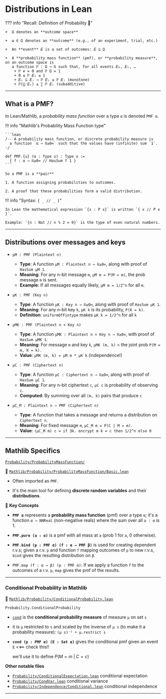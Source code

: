 # Distributions in Lean

??? info "Recall: Definition of Probability 🎲" 

    +  Ω denotes an **outcome space**

    +  ω ∈ Ω denotes an **outcome** (e.g., of an experiment, trial, etc.)

    +  An **event** 𝐸 is a set of outcomes: 𝐸 ⊆ Ω

    +  A **probability mass function** (pmf), or **probability measure**, on an outcome space is
       a function ℙ : Ω → ℝ such that, for all events 𝐸₀, 𝐸₁, …
        + ℙ ∅ = 0 and ℙ Ω = 1
        + 0 ≤ ℙ 𝐸ᵢ ≤ 1
        + 𝐸ᵢ ⊆ 𝐸ⱼ → ℙ 𝐸ᵢ ≤ ℙ 𝐸ⱼ (monotone)
        + ℙ(⋃ 𝐸ᵢ) ≤ ∑ ℙ 𝐸ᵢ (subadditive)

---

## What is a PMF?

In Lean/Mathlib, a *probability mass function* over a type `α` is denoted `PMF α`.

!!! info "Mathlib's Probability Mass Function type"

    ```lean
    /-- A probability mass function, or discrete probability measure is
      a function `α → ℝ≥0∞` such that the values have (infinite) sum `1`. -/

    def PMF.{u} (α : Type u) : Type u :=
      { f : α → ℝ≥0∞ // HasSum f 1 }
    ```

    So a PMF is a **pair**

    1. A function assigning probabilities to outcomes.

    2. A proof that these probabilities form a valid distribution.

!!! info "Syntax: `{ _ // _ }`"

    In Lean the mathematical expression `{x : P x}` is written `{ x // P x }`.

    Example: `{n : Nat // n % 2 = 0}` is the type of even natural numbers.

---


## Distributions over messages and keys

+  `μM : PMF (Plaintext n)`

    - **Type**: A function `μM : Plaintext n → ℝ≥0∞`, along with proof of `HasSum μM 1`.
    - **Meaning**: For any n-bit message `m`, `μM m = P(M = m)`, the prob message `m` is sent.
    - **Example**: If all messages equally likely, `μM m = 1/2^n` for all `m`.

+  `μK : PMF (Key n)`

    - **Type**: A function `μK : Key n → ℝ≥0∞`, along with proof of `HasSum μK 1`.
    - **Meaning**: For any n-bit key `k`, `μK k` is its probability, `P(K = k)`.
    - **Definition**: `uniformOfFintype` makes `μK k = 1/2^n` for all `k`

+  `μMK : PMF (Plaintext n × Key n)`

    - **Type**: A function `μMK : Plaintext n × Key n → ℝ≥0∞`, with proof of `HasSum μMK 1`.
    - **Meaning**: For message `m` and key `k`, `μMK (m, k)` = the joint prob `P(M = m, K = k)`.
    - **Value**: `μMK (m, k) = μM m * μK k` (independence!)

+  `μC : PMF (Ciphertext n)`

    - **Type**: A function `μC : Ciphertext n → ℝ≥0∞`,  along with proof of `HasSum μC 1`.
    - **Meaning**: For any n-bit ciphertext `c`, `μC c` is probability of observing `c`.
    - **Computed**: By summing over all `(m, k)` pairs that produce `c`

+  `μC_M : Plaintext n → PMF (Ciphertext n)`

    - **Type**: A function that takes a message and returns a distribution on `Ciphertext n`.
    - **Meaning**: For fixed message `m`, `μC_M m = P(C | M = m)`.
    - **Value**: `(μC_M m) c = if ∃k. encrypt m k = c then 1/2^n else 0`

---


## Mathlib Specifics

[`Probability/ProbabilityMassFunction/`][Probability/ProbabilityMassFunction/]

📁 [`Mathlib/Probability/ProbabilityMassFunction/Basic.lean`][Probability/ProbabilityMassFunction/Basic.lean]

+ Often imported as `PMF`.

+ It's the main tool for defining **discrete random variables** and their **distributions**.

🔑️ **Key Concepts**

+  **`PMF α`** represents a **probability mass function** (pmf) over a type `α`;
   it's a function `α → NNReal` (non-negative reals) where the sum over all `a : α` is 1.

+  **`PMF.pure (a : α)`** is a pmf with all mass at `a` (prob 1 for `a`, 0 otherwise).

+  **`PMF.bind (p : PMF α) (f : α → PMF β)`** is used for creating dependent r.v.s;
   given a r.v. `p` and function `f` mapping outcomes of `p` to new r.v.s, `bind` gives the resulting distribution on `β`.

+  `PMF.map (f : α → β) (p : PMF α)`: If we apply a function `f` to the outcomes
   of a r.v. `p`, `map` gives the pmf of the results.

---

### Conditional Probability in Mathlib

📁 [`Mathlib/Probability/ConditionalProbability.lean`][Probability/ConditionalProbability.lean]

 `Probability.ConditionalProbability`

+  [`cond`][cond] is the **conditional probability measure** of measure `μ` on set `s`

+  it is `μ` restricted to `s` and scaled by the inverse of `μ s` (to make it a
   probability measure): `(μ s)⁻¹ • μ.restrict s`

+  **`cond (p : PMF α) (E : Set α)`** gives the conditional pmf given an event `E` <<== check this!!

   we'll use it to define $P(M=m \; | \; C=c)$

**Other notable files**

+ [`Probability/ConditionalExpectation.lean`][Probability/ConditionalExpectation.lean] conditional expectation
+ [`Probability/CondVar.lean`][Probability/CondVar.lean] conditional variance
+ [`Probability/Independence/Conditional.lean`][Probability/Independence/Conditional.lean] conditional independence



---

[Probability/ConditionalExpectation.lean]: https://github.com/leanprover-community/mathlib4/blob/4459088658417ad4ec82b194da3184cbe638b7e0/Mathlib/Probability/ConditionalExpectation.lean
[Probability/ConditionalProbability.lean]: https://github.com/leanprover-community/mathlib4/blob/4459088658417ad4ec82b194da3184cbe638b7e0/Mathlib/Probability/ConditionalProbability.lean
[MeasureTheory/Function/ConditionalExpectation/Basic.lean]: https://github.com/leanprover-community/mathlib4/blob/4459088658417ad4ec82b194da3184cbe638b7e0/Mathlib/MeasureTheory/Function/ConditionalExpectation/Basic.lean
[Probability/Independence/Conditional.lean]: https://github.com/leanprover-community/mathlib4/blob/4459088658417ad4ec82b194da3184cbe638b7e0/Mathlib/Probability/Independence/Conditional.lean
[Probability/ProbabilityMassFunction/]: https://github.com/leanprover-community/mathlib4/tree/master/Mathlib/Probability/ProbabilityMassFunction
[Probability/ProbabilityMassFunction/Basic.lean]: https://github.com/leanprover-community/mathlib4/blob/master/Mathlib/Probability/ProbabilityMassFunction/Basic.lean
[cond]: https://github.com/leanprover-community/mathlib4/blob/4459088658417ad4ec82b194da3184cbe638b7e0/Mathlib/Probability/ConditionalProbability.lean#L70-L71
[Probability/CondVar.lean]: https://github.com/leanprover-community/mathlib4/blob/4459088658417ad4ec82b194da3184cbe638b7e0/Mathlib/Probability/CondVar.lean

<!-- [Probability/ConditionalProbability.lean]: https://github.com/leanprover-community/mathlib4/blob/master/Mathlib/Probability/ConditionalProbability.lean -->
<!-- [Probability/Independence/Conditional.lean]: https://github.com/leanprover-community/mathlib4/blob/master/Mathlib/Probability/Independence/Conditional.lean -->

